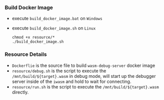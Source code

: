 ### Build Docker Image

-   execute `build_docker_image.bat` on `Windows`
-   execute `build_docker_image.sh` on `Linux`

    ```shell
    chmod +x resource/*
    ./build_docker_image.sh
    ```

### Resource Details

-   `Dockerflie` is the source file to build `wasm-debug-server` docker image
-   `resource/debug.sh` is the script to execute the `/mnt/build/${target}.wasm` in debug mode, will start up the debugger server inside of the `iwasm` and hold to wait for connecting.
-   `resource/run.sh` is the script to execute the `/mnt/build/${target}.wasm` directly.
